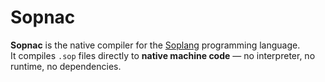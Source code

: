 # Sopnac

**Sopnac** is the native compiler for the [Soplang](https://soplang.org) programming language.  
It compiles `.sop` files directly to **native machine code** — no interpreter, no runtime, no dependencies.